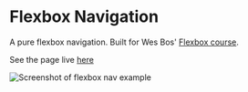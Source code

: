 # Flexbox Navigation

A pure flexbox navigation. Built for Wes Bos' [Flexbox course](https://flexbox.io/).

See the page live [here](https://gk-hynes.github.io/flexbox-nav/)

![Screenshot of flexbox nav example](https://res.cloudinary.com/gerhynes/image/upload/q_auto/v1540144122/Screenshot_2018-10-21_FlexBox_Nav_zraqlo.png)
